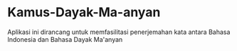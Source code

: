 # Kamus-Dayak-Ma-anyan
Aplikasi ini dirancang untuk memfasilitasi penerjemahan kata antara Bahasa Indonesia dan Bahasa Dayak Ma'anyan 
